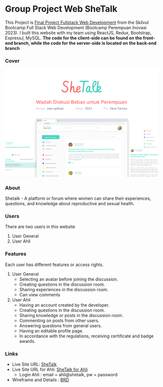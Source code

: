 # Group Project Web SheTalk

This Project is [Final Project Fullstack Web Development](https://github.com/impactbyte/full-stack-web-assignments/tree/master/Final-Project-Fullstack-Web-development) from the Skilvul Bootcamp Full Stack Web Development (Bootcamp Perempuan Inovasi 2023).
I built this website with my team using ReactJS, Redux, Bootstrap, ExpressJ, MySQL. 
**The code for the client-side can be found on the front-end branch, while the code for the server-side is located on the back-end branch**

### Cover
![SheTalk](SheTalk.png)

### About
Shetalk - A platform or forum where women can share their experiences, questions, and knowledge about reproductive and sexual health.

### Users
There are two users in this website
1. User General
2. User Ahli

### Features
Each user has different features or access rights.
1. User General
    - Selecting an avatar before joining the discussion.
    - Creating questions in the discussion room.
    - Sharing experiences in the discussion room.
    - Can view comments
2. User Ahli
    - Having an account created by the developer.
    - Creating questions in the discussion room.
    - Sharing knowledge or posts in the discussion room.
    - Commenting on posts from other users.
    - Answering questions from general users.
    - Having an editable profile page.
    - In accordance with the regulations, receiving certificate and badge awards.

### Links

- Live Site URL: [SheTalk](https://shetalk-app.netlify.app/)
- Live Site URL for Ahli: [SheTalk for Ahli](https://shetalk-app.netlify.app/login.html)
  - Login Ahli : email = ahli@shetalk, pw = password
- Wireframe and Details : [BRD](https://www.figma.com/file/hlc31ZFnZWkNtzledk7fQk/Final-Deliverable---Dewi-Sartika)
